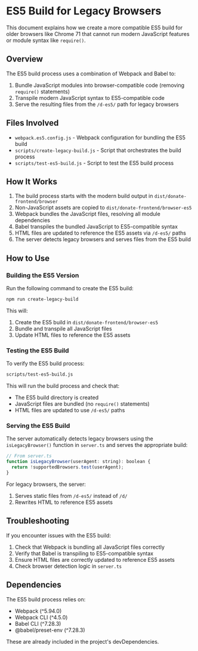 # ES5 Build for Legacy Browsers

This document explains how we create a more compatible ES5 build for older browsers like Chrome 71 that cannot run modern JavaScript features or module syntax like `require()`.

## Overview

The ES5 build process uses a combination of Webpack and Babel to:

1. Bundle JavaScript modules into browser-compatible code (removing `require()` statements)
2. Transpile modern JavaScript syntax to ES5-compatible code
3. Serve the resulting files from the `/d-es5/` path for legacy browsers

## Files Involved

- `webpack.es5.config.js` - Webpack configuration for bundling the ES5 build
- `scripts/create-legacy-build.js` - Script that orchestrates the build process
- `scripts/test-es5-build.js` - Script to test the ES5 build process

## How It Works

1. The build process starts with the modern build output in `dist/donate-frontend/browser`
2. Non-JavaScript assets are copied to `dist/donate-frontend/browser-es5`
3. Webpack bundles the JavaScript files, resolving all module dependencies
4. Babel transpiles the bundled JavaScript to ES5-compatible syntax
5. HTML files are updated to reference the ES5 assets via `/d-es5/` paths
6. The server detects legacy browsers and serves files from the ES5 build

## How to Use

### Building the ES5 Version

Run the following command to create the ES5 build:

```bash
npm run create-legacy-build
```

This will:

1. Create the ES5 build in `dist/donate-frontend/browser-es5`
2. Bundle and transpile all JavaScript files
3. Update HTML files to reference the ES5 assets

### Testing the ES5 Build

To verify the ES5 build process:

```bash
scripts/test-es5-build.js
```

This will run the build process and check that:

- The ES5 build directory is created
- JavaScript files are bundled (no `require()` statements)
- HTML files are updated to use `/d-es5/` paths

### Serving the ES5 Build

The server automatically detects legacy browsers using the `isLegacyBrowser()` function in `server.ts` and serves the appropriate build:

```javascript
// From server.ts
function isLegacyBrowser(userAgent: string): boolean {
  return !supportedBrowsers.test(userAgent);
}
```

For legacy browsers, the server:

1. Serves static files from `/d-es5/` instead of `/d/`
2. Rewrites HTML to reference ES5 assets

## Troubleshooting

If you encounter issues with the ES5 build:

1. Check that Webpack is bundling all JavaScript files correctly
2. Verify that Babel is transpiling to ES5-compatible syntax
3. Ensure HTML files are correctly updated to reference ES5 assets
4. Check browser detection logic in `server.ts`

## Dependencies

The ES5 build process relies on:

- Webpack (^5.94.0)
- Webpack CLI (^4.5.0)
- Babel CLI (^7.28.3)
- @babel/preset-env (^7.28.3)

These are already included in the project's devDependencies.
